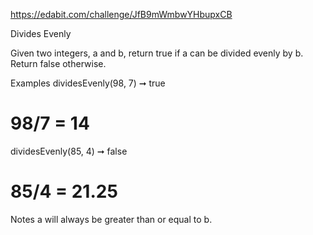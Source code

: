 https://edabit.com/challenge/JfB9mWmbwYHbupxCB

Divides Evenly

Given two integers, a and b, return true if a can be divided evenly by b. Return false otherwise.

Examples
dividesEvenly(98, 7) ➞ true
# 98/7 = 14

dividesEvenly(85, 4) ➞ false
# 85/4 = 21.25

Notes
a will always be greater than or equal to b.
